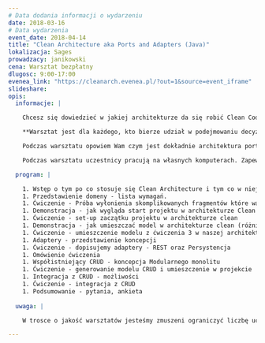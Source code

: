 ```yaml
---
# Data dodania informacji o wydarzeniu
date: 2018-03-16
# Data wydarzenia
event_date: 2018-04-14
title: "Clean Architecture aka Ports and Adapters (Java)"
lokalizacja: Sages
prowadzacy: janikowski
cena: Warsztat bezpłatny
dlugosc: 9:00-17:00
evenea_link: "https://cleanarch.evenea.pl/?out=1&source=event_iframe"
slideshare:
opis:
  informacje: |

    Chcesz się dowiedzieć w jakiej architekturze da się robić Clean Code. Nauczyć się rozróżniać co zasługuję na zaawansowaną architetkurę, a co można ogarnąć CRUD-em. Chcesz wybudować projekt oparty o architekturę Clean od zera? Ten warsztat jest dla Ciebie!

    **Warsztat jest dla każdego, kto bierze udział w podejmowaniu decyzji architektonicznych - m.in. dla członków zespołów Scrumowych mających możliwość decydowania jak będzie wyglądał ich mikroserwis lub dla kogoś, kto chce zbudować efektywny modularny monolit. Do realizacji przykładów wykorzystamy (przede wszystkim) Javę 8 i Maven’a oraz (w nieco mniejszym stopniu) Spring Boot’a. Konieczna jest znajomość tych technologii na podstawowym poziomie.**

    Podczas warsztatu opowiem Wam czym jest dokładnie architektura portów i adapterów, również znana jako Clean Architecture. Dowiecie się co o niej mówią Alastair Cockburn, Vaugh Vernon, Wujek Bob i inni. Oprócz tego będzie bardzo praktycznie. Pochylimy się nad wycinkiem domeny rezerwacji lotów. Wyłowimy z niej fragment, który warto umieścić w architekturze Clean. Przejdziemy przez kolejne koncentryczne warstwy  i dla każdej z nich określimy poziom abstrakcji. Następnie użyjemy go do rozwiązania konkretnych, realistycznych problemów. Na koniec połączymy wynik z wygenerowanym CRUD-em. 

    Podczas warsztatu uczestnicy pracują na własnych komputerach. Zapewniamy pizzę dla uczestników oraz dostęp do kawy i herbaty.

  program: |

    1. Wstęp o tym po co stosuje się Clean Architecture i tym co w niej umieszczamy (Bounded Context DDD).
    1. Przedstawienie domeny - lista wymagań.
    1. Ćwiczenie - Próba wyłonienia skomplikowanych fragmentów które warto umieścić w architekturze Clean.
    1. Demonstracja - jak wygląda start projektu w architekturze Clean - układ paczek, dostępy pakietowe
    1. Ćwiczenie - set-up zaczątku projektu w architekturze clean 
    1. Demonstracja - jak umieszczać model w architekturze clean (różnica pomiędzy warstwami UseCase i Domain Model). Co jest portem
    1. Ćwiczenie - umieszczenie modelu z ćwiczenia 3 w naszej architekturze - wykorzystanie warstw use case i domenowej
    1. Adaptery - przedstawienie koncepcji
    1. Ćwiczenie - dopisujemy adaptery - REST oraz Persystencja
    1. Omówienie ćwiczenia
    1. Współistniejący CRUD - koncepcja Modularnego monolitu
    1. Ćwiczenie - generowanie modelu CRUD i umieszczenie w projekcie
    1. Integracja z CRUD - możliwości
    1. Ćwiczenie - integracja z CRUD
    1. Podsumowanie - pytania, ankieta
  
  uwaga: |

    W trosce o jakość warsztatów jesteśmy zmuszeni ograniczyć liczbę uczestników. **Kwalifikacja odbywa się na podstawie odpowiedzi udzielonych w formularzu zgłoszeniowym oraz - w dalszym kroku - kolejności zgłoszeń.** Potwierdzenie udziału w warsztatach wraz z instrukcją przygotowania środowiska otrzymasz najpóźniej na 7 dni przed planowaną datą wydarzenia.

---
```

